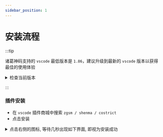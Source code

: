 ```yaml
---
sidebar_position: 1
---
```


# 安装流程



:::tip

诸葛神码支持的 `vscode` 最低版本是 `1.86`，建议升级到最新的 `vscode` 版本以获得最佳的使用体验

<details>
  <summary> 检查当前版本 </summary>

![img.png](img/version.png)

</details>

:::


### 插件安装

- 在 `vscode` 插件商城中搜索 `zgsm / shenma / costrict` 
- 点击安装



<details>
  <summary> 点击右侧的图标, 等待几秒出现如下界面, 即视为安装成功 </summary>

![img.png](img/check.png)

</details>